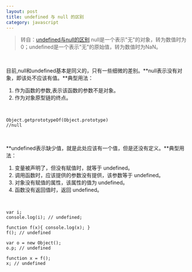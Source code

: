 ```yaml
---
layout: post
title: undefined 与 null 的区别
category: javascript
---
```


>转自：[undefined与null的区别](http://www.ruanyifeng.com/blog/2014/03/undefined-vs-null.html)
null是一个表示"无"的对象，转为数值时为0；undefined是一个表示"无"的原始值，转为数值时为NaN。

&nbsp;

目前,null和undefined基本是同义的，只有一些细微的差别。**null表示没有对象，即该处不应该有值。**典型用法：

1. 作为函数的参数,表示该函数的参数不是对象。
2. 作为对象原型链的终点。

&nbsp;

    Object.getprototypeOf(Object.prototype)
    //null

&nbsp;

**undefined表示缺少值，就是此处应该有一个值，但是还没有定义。**典型用法：

1. 变量被声明了，但没有赋值时，就等于 undefined。
2. 调用函数时，应该提供的参数没有提供，该参数等于 undefined。
3. 对象没有赋值的属性，该属性的值为 undefined。
4. 函数没有返回值时，返回 undefined。

&nbsp;

    var i;
    console.log(i); // undefined;

    function f(x){ console.log(x); }
    f(); // undefined

    var o = new Object();
    o.p; // undefined

    function x = f();
    x; // undefined

